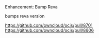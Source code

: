 Enhancement: Bump Reva

bumps reva version

https://github.com/owncloud/ocis/pull/8701
https://github.com/owncloud/ocis/pull/8606
